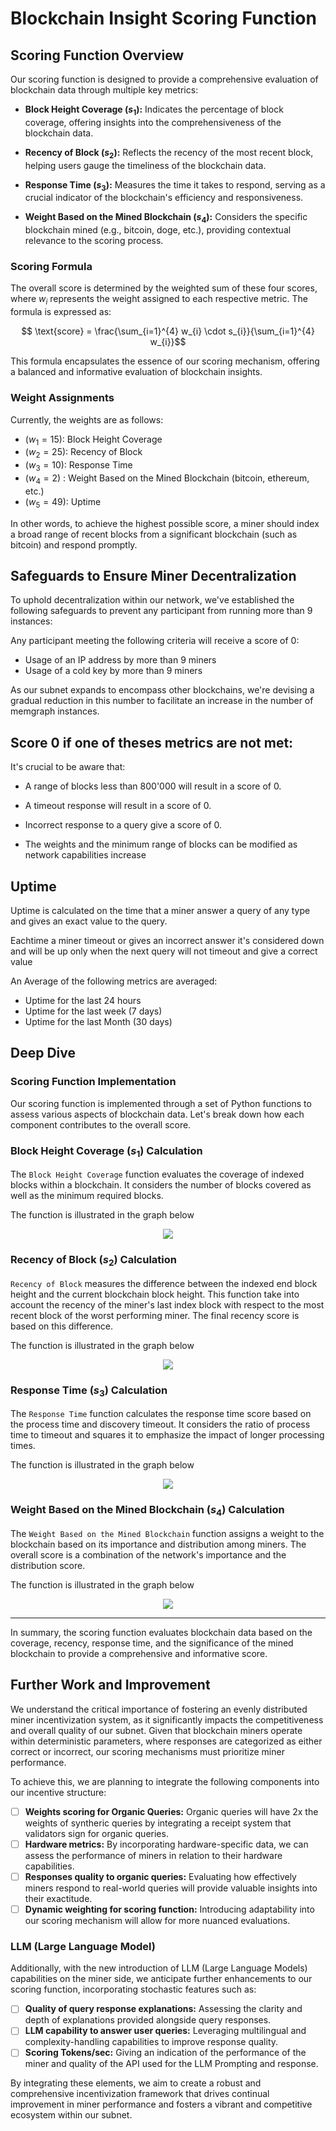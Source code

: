 # Blockchain Insight Scoring Function

## Scoring Function Overview

Our scoring function is designed to provide a comprehensive evaluation of blockchain data through multiple key metrics:

- **Block Height Coverage ($s_{1}$):** Indicates the percentage of block coverage, offering insights into the comprehensiveness of the blockchain data.

- **Recency of Block ($s_{2}$):** Reflects the recency of the most recent block, helping users gauge the timeliness of the blockchain data.

- **Response Time ($s_{3}$):** Measures the time it takes to respond, serving as a crucial indicator of the blockchain's efficiency and responsiveness.

- **Weight Based on the Mined Blockchain ($s_{4}$):** Considers the specific blockchain mined (e.g., bitcoin, doge, etc.), providing contextual relevance to the scoring process.

### Scoring Formula

The overall score is determined by the weighted sum of these four scores, where $w_i$ represents the weight assigned to each respective metric. The formula is expressed as:

$$
\text{score} = \frac{\sum_{i=1}^{4} w_{i} \cdot s_{i}}{\sum_{i=1}^{4} w_{i}}$$

This formula encapsulates the essence of our scoring mechanism, offering a balanced and informative evaluation of blockchain insights.

### Weight Assignments

Currently, the weights are as follows:

- $(w_{1} = 15)$: Block Height Coverage
- $(w_{2} = 25)$: Recency of Block
- $(w_{3} = 10)$: Response Time
- $(w_{4} = 2)$ : Weight Based on the Mined Blockchain (bitcoin, ethereum, etc.)
- $(w_{5} = 49)$: Uptime

In other words, to achieve the highest possible score, a miner should index a broad range of recent blocks from a significant blockchain (such as bitcoin) and respond promptly.

## Safeguards to Ensure Miner Decentralization

To uphold decentralization within our network, we've established the following safeguards to prevent any participant from running more than 9 instances:

Any participant meeting the following criteria will receive a score of 0:

- Usage of an IP address by more than 9 miners
- Usage of a cold key by more than 9 miners

As our subnet expands to encompass other blockchains, we're devising a gradual reduction in this number to facilitate an increase in the number of memgraph instances.

## Score 0 if one of theses metrics are not met:

It's crucial to be aware that:

- A range of blocks less than 800'000 will result in a score of 0.

- A timeout response will result in a score of 0.

- Incorrect response to a query give a score of 0.

- The weights and the minimum range of blocks can be modified as network capabilities increase

## Uptime

Uptime is calculated on the time that a miner answer a query of any type and gives an exact value to the query.

Eachtime a miner timeout or gives an incorrect answer it's considered down and will be up only when the next query will not timeout and give a correct value

An Average of the following metrics are averaged:
- Uptime for the last 24 hours 
- Uptime for the last week (7 days)
- Uptime for the last Month (30 days)

## Deep Dive

### Scoring Function Implementation

Our scoring function is implemented through a set of Python functions to assess various aspects of blockchain data. Let's break down how each component contributes to the overall score.

### Block Height Coverage ($s_{1}$) Calculation

The `Block Height Coverage` function evaluates the coverage of indexed blocks within a blockchain. It considers the number of blocks covered as well as the minimum required blocks.

The function is illustrated in the graph below
<p align="center">
  <img src="./imgs/scoring/block_height_function.png" />
</p>

### Recency of Block ($s_{2}$) Calculation

`Recency of Block` measures the difference between the indexed end block height and the current blockchain block height. This function take into account the recency of the miner's last index block with respect to the most recent block of the worst performing miner. The final recency score is based on this difference.

The function is illustrated in the graph below

<p align="center">
  <img src="./imgs/scoring/recency_score_function.png" />
</p>

### Response Time ($s_{3}$) Calculation

The `Response Time` function calculates the response time score based on the process time and discovery timeout. It considers the ratio of process time to timeout and squares it to emphasize the impact of longer processing times.

The function is illustrated in the graph below

<p align="center">
  <img src="./imgs/scoring/process_time_function.png" />
</p>


### Weight Based on the Mined Blockchain ($s_{4}$) Calculation

The `Weight Based on the Mined Blockchain` function assigns a weight to the blockchain based on its importance and distribution among miners. The overall score is a combination of the network's importance and the distribution score.

The function is illustrated in the graph below

<p align="center">
  <img src="./imgs/scoring/blockchain_weight.png" />
</p>

----

In summary, the scoring function evaluates blockchain data based on the coverage, recency, response time, and the significance of the mined blockchain to provide a comprehensive and informative score.

## Further Work and Improvement

We understand the critical importance of fostering an evenly distributed miner incentivization system, as it significantly impacts the competitiveness and overall quality of our subnet. Given that blockchain miners operate within deterministic parameters, where responses are categorized as either correct or incorrect, our scoring mechanisms must prioritize miner performance.

To achieve this, we are planning to integrate the following components into our incentive structure:

- [ ] **Weights scoring for Organic Queries:** Organic queries will have 2x the weights of syntheric queries by integrating a receipt system that validators sign for organic queries.
- [ ] **Hardware metrics:** By incorporating hardware-specific data, we can assess the performance of miners in relation to their hardware capabilities.
- [ ] **Responses quality to organic queries:** Evaluating how effectively miners respond to real-world queries will provide valuable insights into their exactitude.
- [ ] **Dynamic weighting for scoring function:** Introducing adaptability into our scoring mechanism will allow for more nuanced evaluations.

### LLM (Large Language Model)

Additionally, with the new introduction of LLM (Large Language Models) capabilities on the miner side, we anticipate further enhancements to our scoring function, incorporating stochastic features such as:

- [ ] **Quality of query response explanations:** Assessing the clarity and depth of explanations provided alongside query responses.
- [ ] **LLM capability to answer user queries:** Leveraging multilingual and complexity-handling capabilities to improve response quality.
- [ ] **Scoring Tokens/sec:** Giving an indication of the performance of the miner and quality of the API used for the LLM Prompting and response.

By integrating these elements, we aim to create a robust and comprehensive incentivization framework that drives continual improvement in miner performance and fosters a vibrant and competitive ecosystem within our subnet.
